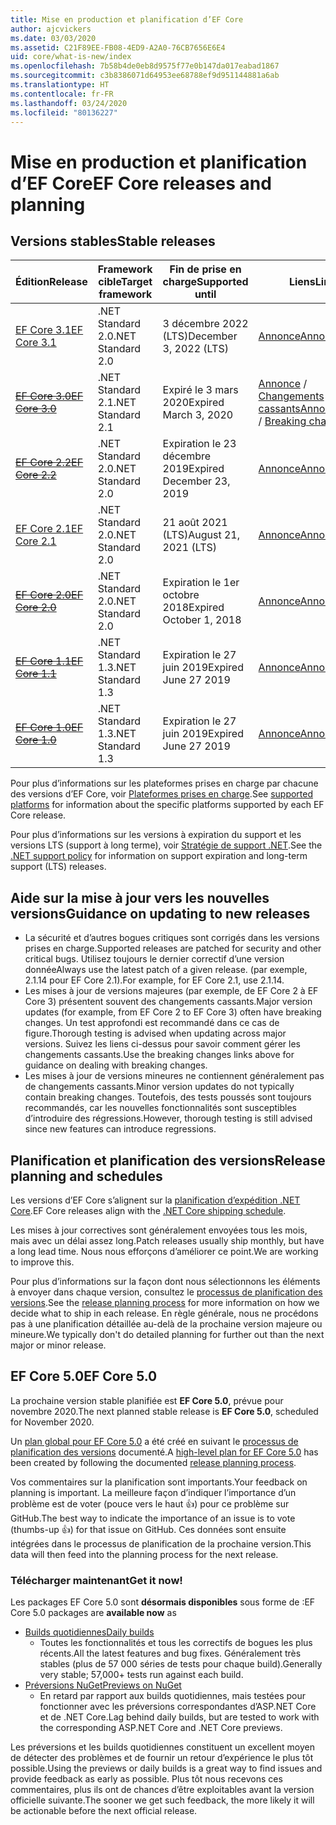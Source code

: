```yaml
---
title: Mise en production et planification d’EF Core
author: ajcvickers
ms.date: 03/03/2020
ms.assetid: C21F89EE-FB08-4ED9-A2A0-76CB7656E6E4
uid: core/what-is-new/index
ms.openlocfilehash: 7b58b4de0eb8d9575f77e0b147da017eabad1867
ms.sourcegitcommit: c3b8386071d64953ee68788ef9d951144881a6ab
ms.translationtype: HT
ms.contentlocale: fr-FR
ms.lasthandoff: 03/24/2020
ms.locfileid: "80136227"
---
```

# <a name="ef-core-releases-and-planning"></a><span data-ttu-id="209a3-102">Mise en production et planification d’EF Core</span><span class="sxs-lookup"><span data-stu-id="209a3-102">EF Core releases and planning</span></span>

## <a name="stable-releases"></a><span data-ttu-id="209a3-103">Versions stables</span><span class="sxs-lookup"><span data-stu-id="209a3-103">Stable releases</span></span>

| <span data-ttu-id="209a3-104">Édition</span><span class="sxs-lookup"><span data-stu-id="209a3-104">Release</span></span> | <span data-ttu-id="209a3-105">Framework cible</span><span class="sxs-lookup"><span data-stu-id="209a3-105">Target framework</span></span> | <span data-ttu-id="209a3-106">Fin de prise en charge</span><span class="sxs-lookup"><span data-stu-id="209a3-106">Supported until</span></span> | <span data-ttu-id="209a3-107">Liens</span><span class="sxs-lookup"><span data-stu-id="209a3-107">Links</span></span>
|:--------|------------------|-----------------|------
| [<span data-ttu-id="209a3-108">EF Core 3.1</span><span class="sxs-lookup"><span data-stu-id="209a3-108">EF Core 3.1</span></span>](https://www.nuget.org/packages/Microsoft.EntityFrameworkCore/3.1.2) | <span data-ttu-id="209a3-109">.NET Standard 2.0</span><span class="sxs-lookup"><span data-stu-id="209a3-109">.NET Standard 2.0</span></span> | <span data-ttu-id="209a3-110">3 décembre 2022 (LTS)</span><span class="sxs-lookup"><span data-stu-id="209a3-110">December 3, 2022 (LTS)</span></span> | [<span data-ttu-id="209a3-111">Annonce</span><span class="sxs-lookup"><span data-stu-id="209a3-111">Announcement</span></span>](https://devblogs.microsoft.com/dotnet/announcing-entity-framework-core-3-1-and-entity-framework-6-4/)
| <span data-ttu-id="209a3-112">~~[EF Core 3.0](https://www.nuget.org/packages/Microsoft.EntityFrameworkCore/3.0.3)~~</span><span class="sxs-lookup"><span data-stu-id="209a3-112">~~[EF Core 3.0](https://www.nuget.org/packages/Microsoft.EntityFrameworkCore/3.0.3)~~</span></span> | <span data-ttu-id="209a3-113">.NET Standard 2.1</span><span class="sxs-lookup"><span data-stu-id="209a3-113">.NET Standard 2.1</span></span> | <span data-ttu-id="209a3-114">Expiré le 3 mars 2020</span><span class="sxs-lookup"><span data-stu-id="209a3-114">Expired March 3, 2020</span></span> | <span data-ttu-id="209a3-115">[Annonce](https://devblogs.microsoft.com/dotnet/announcing-ef-core-3-0-and-ef-6-3-general-availability/) / [Changements cassants](ef-core-3.0/breaking-changes.md)</span><span class="sxs-lookup"><span data-stu-id="209a3-115">[Announcement](https://devblogs.microsoft.com/dotnet/announcing-ef-core-3-0-and-ef-6-3-general-availability/) / [Breaking changes](ef-core-3.0/breaking-changes.md)</span></span>
| <span data-ttu-id="209a3-116">~~[EF Core 2.2](https://www.nuget.org/packages/Microsoft.EntityFrameworkCore/2.2.6)~~</span><span class="sxs-lookup"><span data-stu-id="209a3-116">~~[EF Core 2.2](https://www.nuget.org/packages/Microsoft.EntityFrameworkCore/2.2.6)~~</span></span> | <span data-ttu-id="209a3-117">.NET Standard 2.0</span><span class="sxs-lookup"><span data-stu-id="209a3-117">.NET Standard 2.0</span></span> | <span data-ttu-id="209a3-118">Expiration le 23 décembre 2019</span><span class="sxs-lookup"><span data-stu-id="209a3-118">Expired December 23, 2019</span></span> | [<span data-ttu-id="209a3-119">Annonce</span><span class="sxs-lookup"><span data-stu-id="209a3-119">Announcement</span></span>](https://devblogs.microsoft.com/dotnet/announcing-entity-framework-core-2-2/)
| [<span data-ttu-id="209a3-120">EF Core 2.1</span><span class="sxs-lookup"><span data-stu-id="209a3-120">EF Core 2.1</span></span>](https://www.nuget.org/packages/Microsoft.EntityFrameworkCore/2.1.14) | <span data-ttu-id="209a3-121">.NET Standard 2.0</span><span class="sxs-lookup"><span data-stu-id="209a3-121">.NET Standard 2.0</span></span> | <span data-ttu-id="209a3-122">21 août 2021 (LTS)</span><span class="sxs-lookup"><span data-stu-id="209a3-122">August 21, 2021 (LTS)</span></span> | [<span data-ttu-id="209a3-123">Annonce</span><span class="sxs-lookup"><span data-stu-id="209a3-123">Announcement</span></span>](https://devblogs.microsoft.com/dotnet/announcing-entity-framework-core-2-1/)
| <span data-ttu-id="209a3-124">~~[EF Core 2.0](https://www.nuget.org/packages/Microsoft.EntityFrameworkCore/2.0.3)~~</span><span class="sxs-lookup"><span data-stu-id="209a3-124">~~[EF Core 2.0](https://www.nuget.org/packages/Microsoft.EntityFrameworkCore/2.0.3)~~</span></span> | <span data-ttu-id="209a3-125">.NET Standard 2.0</span><span class="sxs-lookup"><span data-stu-id="209a3-125">.NET Standard 2.0</span></span> | <span data-ttu-id="209a3-126">Expiration le 1er octobre 2018</span><span class="sxs-lookup"><span data-stu-id="209a3-126">Expired October 1, 2018</span></span> | [<span data-ttu-id="209a3-127">Annonce</span><span class="sxs-lookup"><span data-stu-id="209a3-127">Announcement</span></span>](https://devblogs.microsoft.com/dotnet/announcing-entity-framework-core-2-0/)
| <span data-ttu-id="209a3-128">~~[EF Core 1.1](https://www.nuget.org/packages/Microsoft.EntityFrameworkCore/1.1.6)~~</span><span class="sxs-lookup"><span data-stu-id="209a3-128">~~[EF Core 1.1](https://www.nuget.org/packages/Microsoft.EntityFrameworkCore/1.1.6)~~</span></span> | <span data-ttu-id="209a3-129">.NET Standard 1.3</span><span class="sxs-lookup"><span data-stu-id="209a3-129">.NET Standard 1.3</span></span> | <span data-ttu-id="209a3-130">Expiration le 27 juin 2019</span><span class="sxs-lookup"><span data-stu-id="209a3-130">Expired June 27 2019</span></span> | [<span data-ttu-id="209a3-131">Annonce</span><span class="sxs-lookup"><span data-stu-id="209a3-131">Announcement</span></span>](https://devblogs.microsoft.com/dotnet/announcing-entity-framework-core-1-1/)
| <span data-ttu-id="209a3-132">~~[EF Core 1.0](https://www.nuget.org/packages/Microsoft.EntityFrameworkCore/1.0.6)~~</span><span class="sxs-lookup"><span data-stu-id="209a3-132">~~[EF Core 1.0](https://www.nuget.org/packages/Microsoft.EntityFrameworkCore/1.0.6)~~</span></span> | <span data-ttu-id="209a3-133">.NET Standard 1.3</span><span class="sxs-lookup"><span data-stu-id="209a3-133">.NET Standard 1.3</span></span> | <span data-ttu-id="209a3-134">Expiration le 27 juin 2019</span><span class="sxs-lookup"><span data-stu-id="209a3-134">Expired June 27 2019</span></span> | [<span data-ttu-id="209a3-135">Annonce</span><span class="sxs-lookup"><span data-stu-id="209a3-135">Announcement</span></span>](https://devblogs.microsoft.com/dotnet/entity-framework-core-1-0-0-available/)

<span data-ttu-id="209a3-136">Pour plus d’informations sur les plateformes prises en charge par chacune des versions d’EF Core, voir [Plateformes prises en charge](../platforms/index.md).</span><span class="sxs-lookup"><span data-stu-id="209a3-136">See [supported platforms](../platforms/index.md) for information about the specific platforms supported by each EF Core release.</span></span>

<span data-ttu-id="209a3-137">Pour plus d’informations sur les versions à expiration du support et les versions LTS (support à long terme), voir [Stratégie de support .NET](https://dotnet.microsoft.com/platform/support/policy/dotnet-core).</span><span class="sxs-lookup"><span data-stu-id="209a3-137">See the [.NET support policy](https://dotnet.microsoft.com/platform/support/policy/dotnet-core) for information on support expiration and long-term support (LTS) releases.</span></span>

## <a name="guidance-on-updating-to-new-releases"></a><span data-ttu-id="209a3-138">Aide sur la mise à jour vers les nouvelles versions</span><span class="sxs-lookup"><span data-stu-id="209a3-138">Guidance on updating to new releases</span></span>

* <span data-ttu-id="209a3-139">La sécurité et d’autres bogues critiques sont corrigés dans les versions prises en charge.</span><span class="sxs-lookup"><span data-stu-id="209a3-139">Supported releases are patched for security and other critical bugs.</span></span> <span data-ttu-id="209a3-140">Utilisez toujours le dernier correctif d’une version donnée</span><span class="sxs-lookup"><span data-stu-id="209a3-140">Always use the latest patch of a given release.</span></span> <span data-ttu-id="209a3-141">(par exemple, 2.1.14 pour EF Core 2.1).</span><span class="sxs-lookup"><span data-stu-id="209a3-141">For example, for EF Core 2.1, use 2.1.14.</span></span>
* <span data-ttu-id="209a3-142">Les mises à jour de versions majeures (par exemple, de EF Core 2 à EF Core 3) présentent souvent des changements cassants.</span><span class="sxs-lookup"><span data-stu-id="209a3-142">Major version updates (for example, from EF Core 2 to EF Core 3) often have breaking changes.</span></span> <span data-ttu-id="209a3-143">Un test approfondi est recommandé dans ce cas de figure.</span><span class="sxs-lookup"><span data-stu-id="209a3-143">Thorough testing is advised when updating across major versions.</span></span> <span data-ttu-id="209a3-144">Suivez les liens ci-dessus pour savoir comment gérer les changements cassants.</span><span class="sxs-lookup"><span data-stu-id="209a3-144">Use the breaking changes links above for guidance on dealing with breaking changes.</span></span>
* <span data-ttu-id="209a3-145">Les mises à jour de versions mineures ne contiennent généralement pas de changements cassants.</span><span class="sxs-lookup"><span data-stu-id="209a3-145">Minor version updates do not typically contain breaking changes.</span></span> <span data-ttu-id="209a3-146">Toutefois, des tests poussés sont toujours recommandés, car les nouvelles fonctionnalités sont susceptibles d’introduire des régressions.</span><span class="sxs-lookup"><span data-stu-id="209a3-146">However, thorough testing is still advised since new features can introduce regressions.</span></span>

## <a name="release-planning-and-schedules"></a><span data-ttu-id="209a3-147">Planification et planification des versions</span><span class="sxs-lookup"><span data-stu-id="209a3-147">Release planning and schedules</span></span>

<span data-ttu-id="209a3-148">Les versions d’EF Core s’alignent sur la [planification d’expédition .NET Core](https://github.com/dotnet/core/blob/master/roadmap.md).</span><span class="sxs-lookup"><span data-stu-id="209a3-148">EF Core releases align with the [.NET Core shipping schedule](https://github.com/dotnet/core/blob/master/roadmap.md).</span></span>

<span data-ttu-id="209a3-149">Les mises à jour correctives sont généralement envoyées tous les mois, mais avec un délai assez long.</span><span class="sxs-lookup"><span data-stu-id="209a3-149">Patch releases usually ship monthly, but have a long lead time.</span></span>
<span data-ttu-id="209a3-150">Nous nous efforçons d’améliorer ce point.</span><span class="sxs-lookup"><span data-stu-id="209a3-150">We are working to improve this.</span></span>

<span data-ttu-id="209a3-151">Pour plus d’informations sur la façon dont nous sélectionnons les éléments à envoyer dans chaque version, consultez le [processus de planification des versions](release-planning.md).</span><span class="sxs-lookup"><span data-stu-id="209a3-151">See the [release planning process](release-planning.md) for more information on how we decide what to ship in each release.</span></span>
<span data-ttu-id="209a3-152">En règle générale, nous ne procédons pas à une planification détaillée au-delà de la prochaine version majeure ou mineure.</span><span class="sxs-lookup"><span data-stu-id="209a3-152">We typically don't do detailed planning for further out than the next major or minor release.</span></span>

## <a name="ef-core-50"></a><span data-ttu-id="209a3-153">EF Core 5.0</span><span class="sxs-lookup"><span data-stu-id="209a3-153">EF Core 5.0</span></span>

<span data-ttu-id="209a3-154">La prochaine version stable planifiée est **EF Core 5.0**, prévue pour novembre 2020.</span><span class="sxs-lookup"><span data-stu-id="209a3-154">The next planned stable release is **EF Core 5.0**, scheduled for November 2020.</span></span>

<span data-ttu-id="209a3-155">Un [plan global pour EF Core 5.0](ef-core-5.0/plan.md) a été créé en suivant le [processus de planification des versions](release-planning.md) documenté.</span><span class="sxs-lookup"><span data-stu-id="209a3-155">A [high-level plan for EF Core 5.0](ef-core-5.0/plan.md) has been created by following the documented [release planning process](release-planning.md).</span></span>

<span data-ttu-id="209a3-156">Vos commentaires sur la planification sont importants.</span><span class="sxs-lookup"><span data-stu-id="209a3-156">Your feedback on planning is important.</span></span>
<span data-ttu-id="209a3-157">La meilleure façon d’indiquer l’importance d’un problème est de voter (pouce vers le haut 👍) pour ce problème sur GitHub.</span><span class="sxs-lookup"><span data-stu-id="209a3-157">The best way to indicate the importance of an issue is to vote (thumbs-up 👍) for that issue on GitHub.</span></span>
<span data-ttu-id="209a3-158">Ces données sont ensuite intégrées dans le processus de planification de la prochaine version.</span><span class="sxs-lookup"><span data-stu-id="209a3-158">This data will then feed into the planning process for the next release.</span></span>

### <a name="get-it-now"></a><span data-ttu-id="209a3-159">Télécharger maintenant</span><span class="sxs-lookup"><span data-stu-id="209a3-159">Get it now!</span></span>

<span data-ttu-id="209a3-160">Les packages EF Core 5.0 sont **désormais disponibles**  sous forme de :</span><span class="sxs-lookup"><span data-stu-id="209a3-160">EF Core 5.0 packages are **available now** as</span></span>

* [<span data-ttu-id="209a3-161">Builds quotidiennes</span><span class="sxs-lookup"><span data-stu-id="209a3-161">Daily builds</span></span>](https://github.com/dotnet/aspnetcore/blob/master/docs/DailyBuilds.md)
  * <span data-ttu-id="209a3-162">Toutes les fonctionnalités et tous les correctifs de bogues les plus récents.</span><span class="sxs-lookup"><span data-stu-id="209a3-162">All the latest features and bug fixes.</span></span> <span data-ttu-id="209a3-163">Généralement très stables (plus de 57 000 séries de tests pour chaque build).</span><span class="sxs-lookup"><span data-stu-id="209a3-163">Generally very stable; 57,000+ tests run against each build.</span></span>
* [<span data-ttu-id="209a3-164">Préversions NuGet</span><span class="sxs-lookup"><span data-stu-id="209a3-164">Previews on NuGet</span></span>](https://www.nuget.org/packages/Microsoft.EntityFrameworkCore)
  * <span data-ttu-id="209a3-165">En retard par rapport aux builds quotidiennes, mais testées pour fonctionner avec les préversions correspondantes d’ASP.NET Core et de .NET Core.</span><span class="sxs-lookup"><span data-stu-id="209a3-165">Lag behind daily builds, but are tested to work with the corresponding ASP.NET Core and .NET Core previews.</span></span>

<span data-ttu-id="209a3-166">Les préversions et les builds quotidiennes constituent un excellent moyen de détecter des problèmes et de fournir un retour d’expérience le plus tôt possible.</span><span class="sxs-lookup"><span data-stu-id="209a3-166">Using the previews or daily builds is a great way to find issues and provide feedback as early as possible.</span></span>
<span data-ttu-id="209a3-167">Plus tôt nous recevons ces commentaires, plus ils ont de chances d’être exploitables avant la version officielle suivante.</span><span class="sxs-lookup"><span data-stu-id="209a3-167">The sooner we get such feedback, the more likely it will be actionable before the next official release.</span></span>
